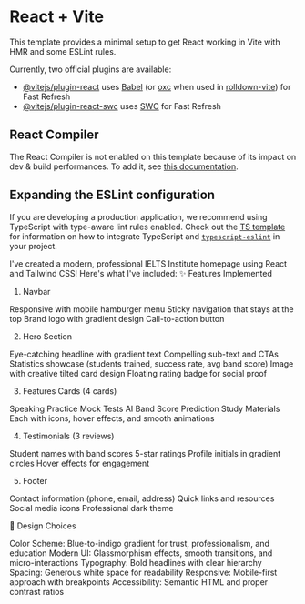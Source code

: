 # React + Vite

This template provides a minimal setup to get React working in Vite with HMR and some ESLint rules.

Currently, two official plugins are available:

- [@vitejs/plugin-react](https://github.com/vitejs/vite-plugin-react/blob/main/packages/plugin-react) uses [Babel](https://babeljs.io/) (or [oxc](https://oxc.rs) when used in [rolldown-vite](https://vite.dev/guide/rolldown)) for Fast Refresh
- [@vitejs/plugin-react-swc](https://github.com/vitejs/vite-plugin-react/blob/main/packages/plugin-react-swc) uses [SWC](https://swc.rs/) for Fast Refresh

## React Compiler

The React Compiler is not enabled on this template because of its impact on dev & build performances. To add it, see [this documentation](https://react.dev/learn/react-compiler/installation).

## Expanding the ESLint configuration

If you are developing a production application, we recommend using TypeScript with type-aware lint rules enabled. Check out the [TS template](https://github.com/vitejs/vite/tree/main/packages/create-vite/template-react-ts) for information on how to integrate TypeScript and [`typescript-eslint`](https://typescript-eslint.io) in your project.

I've created a modern, professional IELTS Institute homepage using React and Tailwind CSS! Here's what I've included:
✨ Features Implemented
1. Navbar

Responsive with mobile hamburger menu
Sticky navigation that stays at the top
Brand logo with gradient design
Call-to-action button

2. Hero Section

Eye-catching headline with gradient text
Compelling sub-text and CTAs
Statistics showcase (students trained, success rate, avg band score)
Image with creative tilted card design
Floating rating badge for social proof

3. Features Cards (4 cards)

Speaking Practice
Mock Tests
AI Band Score Prediction
Study Materials
Each with icons, hover effects, and smooth animations

4. Testimonials (3 reviews)

Student names with band scores
5-star ratings
Profile initials in gradient circles
Hover effects for engagement

5. Footer

Contact information (phone, email, address)
Quick links and resources
Social media icons
Professional dark theme

🎨 Design Choices

Color Scheme: Blue-to-indigo gradient for trust, professionalism, and education
Modern UI: Glassmorphism effects, smooth transitions, and micro-interactions
Typography: Bold headlines with clear hierarchy
Spacing: Generous white space for readability
Responsive: Mobile-first approach with breakpoints
Accessibility: Semantic HTML and proper contrast ratios


